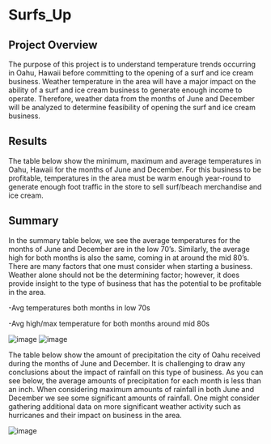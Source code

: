 # Surfs_Up

## Project Overview

The purpose of this project is to understand temperature trends occurring in Oahu, Hawaii before committing to the opening of a surf and ice cream business. Weather temperature in the area will have a major impact on the ability of a surf and ice cream business to generate enough income to operate.
Therefore, weather data from the months of June and December will be analyzed to determine feasibility of opening the surf and ice cream business. 

## Results

The table below show the minimum, maximum and average temperatures in Oahu, Hawaii for the months of June and December.
For this business to be profitable, temperatures in the area must be warm enough year-round to generate enough foot traffic in the store to sell surf/beach merchandise and ice cream. 

## Summary

In the summary table below, we see the average temperatures for the months of June and December are in the low 70’s. Similarly, the average high for both months is also the same, coming in at around the mid 80’s. There are many factors that one must consider when starting a business. Weather alone should not be the determining factor; however, it does provide insight to the type of business that has the potential to be profitable in the area. 

-Avg temperatures both months in low 70s

-Avg high/max temperature for both months around mid 80s

![image](https://user-images.githubusercontent.com/80069183/118419400-7bdc3e80-b681-11eb-9518-d81adc79ef05.png)
![image](https://user-images.githubusercontent.com/80069183/118419467-af1ecd80-b681-11eb-9935-d073d7ed6a90.png)


The table below show the amount of precipitation the city of Oahu received during the months of June and December. It is challenging to draw any conclusions about the impact of rainfall on this type of business. As you can see below, the average amounts of precipitation for each month is less than an inch. When considering maximum amounts of rainfall in both June and December we see some significant amounts of rainfall. One might consider gathering additional data on more significant weather activity such as hurricanes and their impact on business in the area.

![image](https://user-images.githubusercontent.com/80069183/118414634-72e07280-b66b-11eb-88aa-f4250e3b24d0.png)


